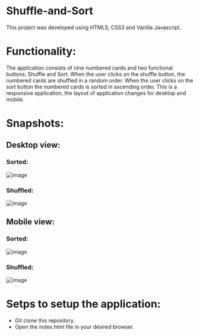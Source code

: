 # Shuffle-and-Sort
This project was developed using HTML5, CSS3 and Vanilla Javascript. 

# Functionality:
The application consists of nine numbered cards and two functional buttons: Shuffle and Sort. When the user clicks on the shuffle button, the numbered cards are shuffled in a random order. When the user clicks on the sort button the numbered cards is sorted in ascending order. This is a responsive application, the layout of application changes for desktop and mobile.

# Snapshots:

## Desktop view: 

### Sorted:

![image](https://user-images.githubusercontent.com/64884749/183305028-56e3303b-c7dd-4339-8397-a083c9ef1082.png)

### Shuffled: 

![image](https://user-images.githubusercontent.com/64884749/183305048-a2a311e6-7c28-4a49-b040-72f3a1c7ec96.png)


## Mobile view:

### Sorted:

![image](https://user-images.githubusercontent.com/64884749/183305111-0c630199-6740-45c1-ba2c-17cfdd37a334.png)

### Shuffled:

![image](https://user-images.githubusercontent.com/64884749/183305077-d92dfd48-a131-42c1-9e12-444cf05d3ce3.png)

# Setps to setup the application: 

* Git clone this repository.
* Open the index.html file in your desired browser.
